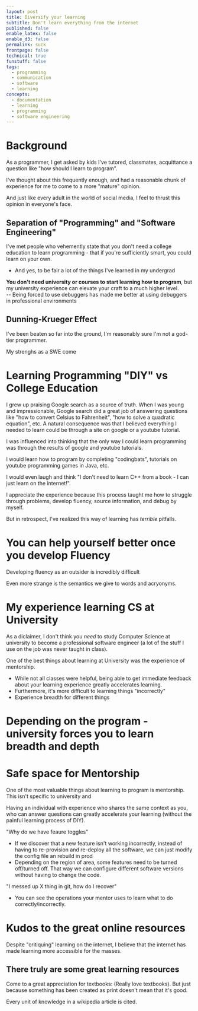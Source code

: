```yaml
---
layout: post
title: Diversify your learning 
subtitle: Don't learn everything from the internet
published: false
enable_latex: false
enable_d3: false
permalink: suck
frontpage: false
technical: true
funstuff: false
tags:
  - programming
  - communication
  - software
  - learning
concepts:
  - documentation
  - learning
  - programming
  - software engineering
---
```


# Background

As a programmer, I get asked by kids I've tutored, classmates, acquittance a question like "how should I learn to program".

I've thought about this frequently enough, and had a reasonable chunk of experience for me to come to a more "mature" opinion. 


And just like every adult in the world of social media, I feel to thrust this opinion in everyone's face. 


## Separation of "Programming" and "Software Engineering"

I've met people who vehemently state that you don't need a college education to learn programming - that if you're sufficiently smart, you could learn on your own. 
- And yes, to be fair a lot of the things I've learned in my undergrad  


**You don't need university or courses to start learning how to program**, but my university experience can elevate your craft to a much higher level.  
-- Being forced to use debuggers has made me better at using debuggers in professional environments

## Dunning-Krueger Effect

I've been beaten so far into the ground, I'm reasonably sure I'm not a god-tier programmer.

My strenghs as a SWE come  

# Learning Programming "DIY" vs College Education

I grew up praising Google search as a source of truth. When I was young and impressionable, Google search did a great job of answering questions like "how to convert Celsius to Fahrenheit", "how to solve a quadratic equation", etc. A natural consequence was that I believed everything I needed to learn could be through a site on google or a youtube tutorial. 


I was influenced into thinking that the only way I could learn programming was through the results of google and youtube tutorials. 

I would learn how to program by completing "codingbats", tutorials on youtube programming games in Java, etc. 


I would even laugh and think "I don't need to learn C++ from a book - I can just learn on the internet!". 


I appreciate the experience because this process taught me how to struggle through problems, develop fluency, source information, and debug by myself. 

But in retrospect, I've realized this way of learning has *terrible* pitfalls.  


# You can help yourself better once you develop Fluency 
Developing fluency as an outsider is incredibly difficult

Even more strange is the semantics we give to words and acryonyms. 


# My experience learning CS at University

As a diclaimer, I don't think you *need* to study Computer Science at university to become a professional software engineer (a lot of the stuff I use on the job was never taught in class). 

One of the best things about learning at University was the experience of mentorship. 
- While not all classes were helpful, being able to get immediate feedback about your learning experience greatly accelerates learning.
- Furthermore, it's more difficult to learning things "incorrectly"
- Experience breadth for different things

# Depending on the program - university forces you to learn breadth and depth

# Safe space for Mentorship
One of the most valuable things about learning to program is mentorship. This isn't specific to university and 

Having an individual with experience who shares the same context as you, who can answer questions can greatly accelerate your learning (without the painful learning process of DIY). 

"Why do we have feaure toggles"
- If we discover that a new feature isn't working incorrectly, instead of having to re-provision and re-deploy all the software, we can just modify the config file an rebuild in prod
- Depending on the region of area, some features need to be turned off/turned off. That way we can configure different software versions without having to change the code. 

"I messed up X thing in git, how do I recover"
- You can see the operations your mentor uses to learn what to do correctly/incorrectly.



# Kudos to the great online resources

Despite "critiquing" learning on the internet, I believe that the internet has made learning more accessible for the masses. 

There truly are some great learning resources
- 

Come to a great appreciation for textbooks: (Really love textbooks). But just because something has been created as print doesn't mean that it's good. 

Every unit of knowledge in a wikipedia article is cited. 


